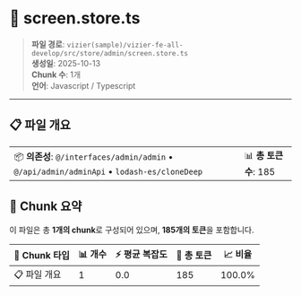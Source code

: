 # 📄 screen.store.ts

> **파일 경로**: `vizier(sample)/vizier-fe-all-develop/src/store/admin/screen.store.ts`  
> **생성일**: 2025-10-13  
> **Chunk 수**: 1개  
> **언어**: Javascript / Typescript
---


## 📋 파일 개요

| | |
|--|--|
| 📦 **의존성**: `@/interfaces/admin/admin` • `@/api/admin/adminApi` • `lodash-es/cloneDeep` | 📊 **총 토큰 수**: 185 |






## 🧩 Chunk 요약

이 파일은 총 **1개의 chunk**로 구성되어 있으며, **185개의 토큰**을 포함합니다.

| 🧩 Chunk 타입 | 📊 개수 | ⚡ 평균 복잡도 | 📝 총 토큰 | 📈 비율 |
|---------------|--------|-------------|----------|--------|
| 📋 파일 개요 | 1 | 0.0 | 185 | 100.0% |

